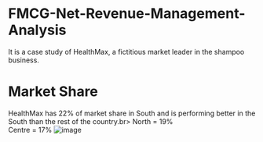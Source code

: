 # FMCG-Net-Revenue-Management-Analysis
It is a case study of HealthMax, a fictitious market leader in the shampoo business. 
# Market Share 
HealthMax has 22% of market share in South and is performing better in the South than the rest of the country.br>
North = 19%<br>
Centre = 17%
![image](https://github.com/user-attachments/assets/57877ab2-c37e-45e3-9fb5-9fb35fe10d46)



